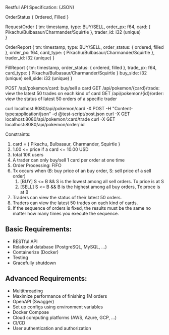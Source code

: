 Restful API Specification: (JSON)

OrderStatus {
    Ordered,
    Filled
}

RequestOrder {
    tm: timestamp,
    type: BUY/SELL,
    order_px: f64,
    card: { Pikachu/Bulbasaur/Charmander/Squirtle },
    trader_id: i32 (unique)    
}

OrderReport {
    tm: timestamp,
    type: BUY/SELL,
    order_status: { ordered, filled },
    order_px: f64,
    card_type: { Pikachu/Bulbasaur/Charmander/Squirtle },
    trader_id: i32 (unique)
}

FillReport {
    tm: timestamp,
    order_status: { ordered, filled },
    trade_px: f64,
    card_type: { Pikachu/Bulbasaur/Charmander/Squirtle }
    buy_side: i32 (unique)
    sell_side: i32 (unique)
}

POST /api/pokemon/card: buy/sell a card
GET /api/pokemon/{card}/trade: view the latest 50 trades on each kind of card
GET /api/pokemon/{id}/order: view the status of latest 50 orders of a specific trader

curl localhost:8080/api/pokemon/card -X POST -H "Content-type:application/json" -d @test-script/post.json
curl -X GET localhost:8080/api/pokemon/:card/trade
curl -X GET localhost:8080/api/pokemon/order/:id

Constraints:
1. card = { Pikachu, Bulbasaur, Charmander, Squirtle }
2. 1.00 <= price if a card <= 10.00 USD
3. total 10K users
4. A trader can only buy/sell 1 card per order at one time
5. Order Processing: FIFO
6. Tx occurs when (B: buy price of an buy order, S: sell price of a sell order)
   1. [BUY] S <= B && S is the lowest among all sell orders. Tx price is at S
   2. [SELL] S <= B && B is the highest among all buy orders, Tx proce is at B 
7. Traders can view the status of their latest 50 orders.
8. Traders can view the latest 50 trades on each kind of cards.
9. If the sequence of orders is fixed, the results must be the same no matter how many times you execute the sequence.

## Basic Requirements:
- RESTful API
- Relational database (PostgreSQL, MySQL, ...)
- Containerize (Docker)
- Testing
- Gracefully shutdown
## Advanced Requirements:
- Multithreading
- Maximize performance of finishing 1M orders
- OpenAPI (Swagger)
- Set up configs using environment variables
- Docker Compose
- Cloud computing platforms (AWS, Azure, GCP, ...) 
- CI/CD
- User authentication and authorization
